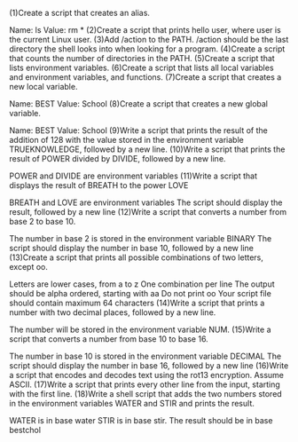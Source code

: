 (1)Create a script that creates an alias.

Name: ls
Value: rm *
(2)Create a script that prints hello user, where user is the current Linux user.
(3)Add /action to the PATH. /action should be the last directory the shell looks into when looking for a program.
(4)Create a script that counts the number of directories in the PATH.
(5)Create a script that lists environment variables.
(6)Create a script that lists all local variables and environment variables, and functions.
(7)Create a script that creates a new local variable.

Name: BEST
Value: School
(8)Create a script that creates a new global variable.

Name: BEST
Value: School
(9)Write a script that prints the result of the addition of 128 with the value stored in the environment variable TRUEKNOWLEDGE, followed by a new line.
(10)Write a script that prints the result of POWER divided by DIVIDE, followed by a new line.

POWER and DIVIDE are environment variables
(11)Write a script that displays the result of BREATH to the power LOVE

BREATH and LOVE are environment variables
The script should display the result, followed by a new line
(12)Write a script that converts a number from base 2 to base 10.

The number in base 2 is stored in the environment variable BINARY
The script should display the number in base 10, followed by a new line
(13)Create a script that prints all possible combinations of two letters, except oo.

Letters are lower cases, from a to z
One combination per line
The output should be alpha ordered, starting with aa
Do not print oo
Your script file should contain maximum 64 characters
(14)Write a script that prints a number with two decimal places, followed by a new line.

The number will be stored in the environment variable NUM.
(15)Write a script that converts a number from base 10 to base 16.

The number in base 10 is stored in the environment variable DECIMAL
The script should display the number in base 16, followed by a new line
(16)Write a script that encodes and decodes text using the rot13 encryption. Assume ASCII.
(17)Write a script that prints every other line from the input, starting with the first line.
(18)Write a shell script that adds the two numbers stored in the environment variables WATER and STIR and prints the result.

WATER is in base water
STIR is in base stir.
The result should be in base bestchol
